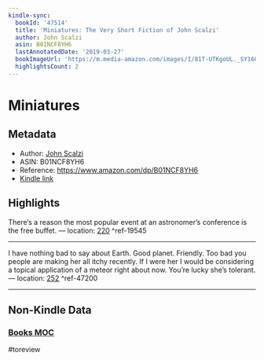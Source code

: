 ```yaml
---
kindle-sync:
  bookId: '47514'
  title: 'Miniatures: The Very Short Fiction of John Scalzi'
  author: John Scalzi
  asin: B01NCF8YH6
  lastAnnotatedDate: '2019-03-27'
  bookImageUrl: 'https://m.media-amazon.com/images/I/81T-UTKgoUL._SY160.jpg'
  highlightsCount: 2
---
```

# Miniatures
## Metadata
* Author: [John Scalzi](https://www.amazon.comundefined)
* ASIN: B01NCF8YH6
* Reference: https://www.amazon.com/dp/B01NCF8YH6
* [Kindle link](kindle://book?action=open&asin=B01NCF8YH6)

## Highlights
There’s a reason the most popular event at an astronomer’s conference is the free buffet. — location: [220](kindle://book?action=open&asin=B01NCF8YH6&location=220) ^ref-19545

---
I have nothing bad to say about Earth. Good planet. Friendly. Too bad you people are making her all itchy recently. If I were her I would be considering a topical application of a meteor right about now. You’re lucky she’s tolerant. — location: [252](kindle://book?action=open&asin=B01NCF8YH6&location=252) ^ref-47200

---
## Non-Kindle Data
### [Books MOC](Books%20MOC.md)
#toreview
